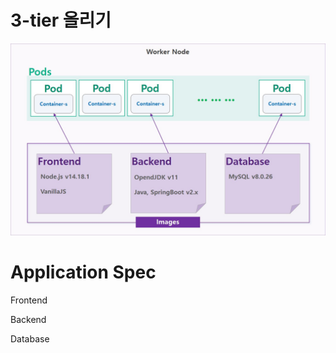 # 3-tier 올리기

![캡처](/images/application-ink8s.jpg)

# Application Spec

Frontend

Backend

Database




